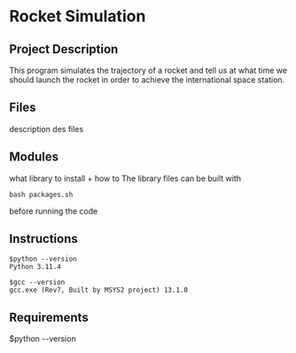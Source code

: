 # Rocket Simulation

## Project Description

This program simulates the trajectory of a rocket and tell us at what time we should launch the rocket in order to achieve the international space station.

## Files
description des files
## Modules
what library to install + how to 
The library files can be built with 
```{bash}
bash packages.sh
```
before running the code

## Instructions
```{bash}
$python --version
Python 3.11.4

$gcc --version
gcc.exe (Rev7, Built by MSYS2 project) 13.1.0
```




## Requirements
$python --version
